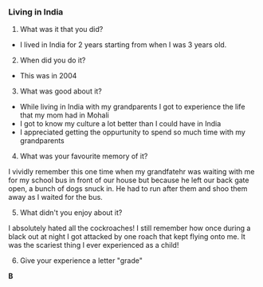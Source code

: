 ### Living in India

1) What was it that you did?

- I lived in India for 2 years starting from when I was 3 years old.

2) When did you do it?

- This was in 2004

3) What was good about it?

- While living in India with my grandparents I got to experience the life that my mom had in Mohali
- I got to know my culture a lot better than I could have in India
- I appreciated getting the oppurtunity to spend so much time with my grandparents

4) What was your favourite memory of it?

<p>I vividly remember this one time when my grandfatehr was waiting with me for my school bus in front of our house but because he left our back gate open, a bunch of dogs snuck in. He had to run after them and shoo them away as I waited for the bus.</p>

5) What didn't you enjoy about it?

<p>I absolutely hated all the cockroaches! I still remember how once during a black out at night I got attacked by one roach that kept flying onto me. It was the scariest thing I ever experienced as a child!</p>

6) Give your experience a letter "grade"

**B**